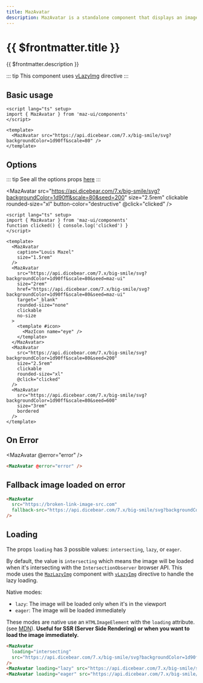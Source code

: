 ```yaml
---
title: MazAvatar
description: MazAvatar is a standalone component that displays an image or an icon with a caption. It can be used to display a user's profile picture, a placeholder image, or an icon.
---
```


# {{ $frontmatter.title }}

{{ $frontmatter.description }}

<!--@include: ./../.vitepress/mixins/getting-started.md-->

::: tip
This component uses [vLazyImg](./../directives/lazy-img.md) directive
:::

## Basic usage

<MazAvatar :lazy="false" src="https://api.dicebear.com/7.x/big-smile/svg?backgroundColor=1d90ff&scale=80" />

```vue
<script lang="ts" setup>
import { MazAvatar } from 'maz-ui/components'
</script>

<template>
  <MazAvatar src="https://api.dicebear.com/7.x/big-smile/svg?backgroundColor=1d90ff&scale=80" />
</template>
```

## Options

::: tip
See all the options props [here](#props-event-slots)
:::

<div class="flex space-between gap-05 items-center flex-wrap">
  <MazAvatar
    caption="Louis Mazel"
    size="1.5rem"
  />
  <MazAvatar
    src="https://api.dicebear.com/7.x/big-smile/svg?backgroundColor=1d90ff&scale=80&seed=maz-ui"
    size="2rem"
    href="https://api.dicebear.com/7.x/big-smile/svg?backgroundColor=1d90ff&scale=80&seed=maz-ui"
    target="_blank"
    rounded-size="none"
    clickable
  >
    <template #icon>
      <MazIcon name="eye" style="color: white;" size="2rem" />
    </template>
  </MazAvatar>

<MazAvatar
src="https://api.dicebear.com/7.x/big-smile/svg?backgroundColor=1d90ff&scale=80&seed=200"
size="2.5rem"
clickable
rounded-size="xl"
button-color="destructive"
@click="clicked"
/>

<MazAvatar
  src="https://api.dicebear.com/7.x/big-smile/svg?backgroundColor=1d90ff&scale=80&seed=600"
  size="3rem"
  bordered
  noElevation
/>

</div>

```vue
<script lang="ts" setup>
import { MazAvatar } from 'maz-ui/components'
function clicked() { console.log('clicked') }
</script>

<template>
  <MazAvatar
    caption="Louis Mazel"
    size="1.5rem"
  />
  <MazAvatar
    src="https://api.dicebear.com/7.x/big-smile/svg?backgroundColor=1d90ff&scale=80&seed=maz-ui"
    size="2rem"
    href="https://api.dicebear.com/7.x/big-smile/svg?backgroundColor=1d90ff&scale=80&seed=maz-ui"
    target="_blank"
    rounded-size="none"
    clickable
    no-size
  >
    <template #icon>
      <MazIcon name="eye" />
    </template>
  </MazAvatar>
  <MazAvatar
    src="https://api.dicebear.com/7.x/big-smile/svg?backgroundColor=1d90ff&scale=80&seed=200"
    size="2.5rem"
    clickable
    rounded-size="xl"
    @click="clicked"
  />
  <MazAvatar
    src="https://api.dicebear.com/7.x/big-smile/svg?backgroundColor=1d90ff&scale=80&seed=600"
    size="3rem"
    bordered
  />
</template>
```

## On Error

<MazAvatar @error="error" />

```html
<MazAvatar @error="error" />
```

## Fallback image loaded on error

<MazAvatar
  class="vp-raw"
  src="https://broken-link-image-src.com"
  fallback-src="https://api.dicebear.com/7.x/big-smile/svg?backgroundColor=1d90ff&scale=80&seed=100"
/>

```html
<MazAvatar
  src="https://broken-link-image-src.com"
  fallback-src="https://api.dicebear.com/7.x/big-smile/svg?backgroundColor=1d90ff&scale=80&seed=100"
/>
```

## Loading

The props `loading` has 3 possible values: `intersecting`, `lazy`, or `eager`.

By default, the value is `intersecting` which means the image will be loaded when it's intersecting with the `IntersectionObserver` browser API. This mode uses the [`MazLazyImg`](./maz-lazy-img.md) component with [`vLazyImg`](./../directives/lazy-img.md) directive to handle the lazy loading.

Native modes:

- `lazy`: The image will be loaded only when it's in the viewport
- `eager`: The image will be loaded immediately

These modes are native use an `HTMLImageElement` with the `loading` attribute. (see [MDN](https://developer.mozilla.org/en-US/docs/Web/HTML/Element/img#attr-loading)). **Useful for SSR (Server Side Rendering) or when you want to load the image immediately.**

<div class="flex gap-05 items-center flex-wrap">
  <MazAvatar
    class="vp-raw"
    loading="intersecting"
    src="https://api.dicebear.com/7.x/big-smile/svg?backgroundColor=1d90ff&scale=80&seed=123"
  />
  <MazAvatar
    class="vp-raw"
    loading="lazy"
    src="https://api.dicebear.com/7.x/big-smile/svg?backgroundColor=1d90ff&scale=80&seed=123"
  />
  <MazAvatar
    class="vp-raw"
    loading="eager"
    src="https://api.dicebear.com/7.x/big-smile/svg?backgroundColor=1d90ff&scale=80&seed=123"
  />
</div>

```html
<MazAvatar
  loading="intersecting"
  src="https://api.dicebear.com/7.x/big-smile/svg?backgroundColor=1d90ff&scale=80&seed=123"
/>
<MazAvatar loading="lazy" src="https://api.dicebear.com/7.x/big-smile/svg?backgroundColor=1d90ff&scale=80&seed=123" />
<MazAvatar loading="eager" src="https://api.dicebear.com/7.x/big-smile/svg?backgroundColor=1d90ff&scale=80&seed=123" />
```

<script lang="ts" setup>
  const clicked = () => { console.log('clicked') }
  const error = (el) => { console.error('error', el) }
</script>

<!--@include: ./../../.vitepress/generated-docs/maz-avatar.doc.md-->
